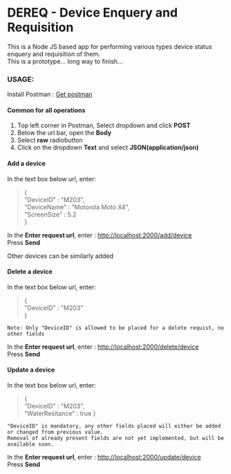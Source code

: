 # DEREQ - Device Enquery and Requisition

This is a Node JS based app for performing various types device status enquery and requisition of them.  
This is a prototype... long way to finish...  


### USAGE:

Install Postman : [Get postman](https://www.getpostman.com/apps)

#### Common for all operations

1. Top left corner in Postman, Select dropdown and click <b>POST</b>
2. Below the url bar, open the <b>Body</b>
3. Select <b>raw</b> radiobutton
4. Click on the dropdown <b>Text</b> and select <b>JSON(application/json)</b>

#### Add a device

In the text box below url, enter:
> {  
>"DeviceID" : "M203",  
>"DeviceName" : "Motorola Moto X4",  
>"ScreenSize" : 5.2  
>}
  
In the <b>Enter request url</b>, enter : [http://localhost:2000/add/device](http://localhost:2000/add/device)  
Press <b>Send</b>

Other devices can be similarly added

#### Delete a device

In the text box below url, enter:

>{    
>"DeviceID" : "M203"  
>}  
    
`Note: Only "DeviceID" is allowed to be placed for a delete requist, no other fields`  

In the <b>Enter request url</b>, enter : [http://localhost:2000/delete/device](http://localhost:2000/delete/device)  
Press <b>Send</b>  

#### Update a device

In the text box below url, enter:
> {  
>"DeviceID" : "M203",  
>"WaterResitance" : true
>}

```
"DeviceID" is mandatory, any other fields placed will either be added or changed from previous value.  
Removal of already present fields are not yet implemented, but will be available soon.  
```  
  
In the <b>Enter request url</b>, enter : [http://localhost:2000/update/device](http://localhost:2000/update/device)  
Press <b>Send</b>